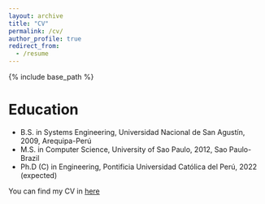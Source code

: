 ```yaml
---
layout: archive
title: "CV"
permalink: /cv/
author_profile: true
redirect_from:
  - /resume
---
```


{% include base_path %}


Education
======
* B.S. in Systems Engineering, Universidad Nacional de San Agustín, 2009, Arequipa-Perú
* M.S. in Computer Science, University of Sao Paulo, 2012, Sao Paulo-Brazil
* Ph.D (C) in Engineering, Pontificia Universidad Católica del Perú, 2022 (expected)

You can find my CV in [here](/files/cv/RMedina_cv.pdf)


<!--- 
Publications
======
  <ul>{% for post in site.publications %}
    {% include archive-single-cv.html %}
  {% endfor %}</ul>
  
Talks
======
  <ul>{% for post in site.talks %}
    {% include archive-single-talk-cv.html %}
  {% endfor %}</ul>
  
Teaching
======
  <ul>{% for post in site.teaching %}
    {% include archive-single-cv.html %}
  {% endfor %}</ul>
  
Service and leadership
======
* Currently signed in to 43 different slack teams --->
